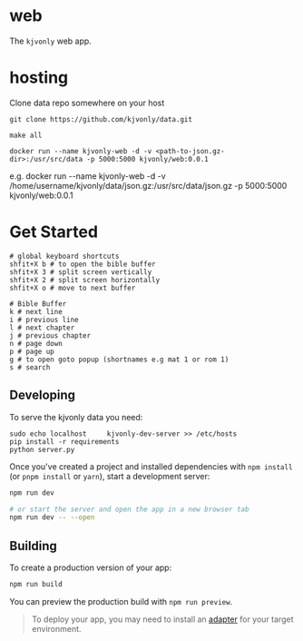 # web
The `kjvonly` web app.

# hosting
Clone data repo somewhere on your host

```
git clone https://github.com/kjvonly/data.git
```


```
make all
```

```
docker run --name kjvonly-web -d -v <path-to-json.gz-dir>:/usr/src/data -p 5000:5000 kjvonly/web:0.0.1
```

e.g. docker run --name kjvonly-web -d -v /home/username/kjvonly/data/json.gz:/usr/src/data/json.gz -p 5000:5000 kjvonly/web:0.0.1


# Get Started
```
# global keyboard shortcuts
shfit+X b # to open the bible buffer
shfit+X 3 # split screen vertically
shfit+X 2 # split screen horizontally
shfit+X o # move to next buffer

# Bible Buffer
k # next line
i # previous line
l # next chapter
j # previous chapter
n # page down
p # page up
g # to open goto popup (shortnames e.g mat 1 or rom 1)
s # search
```

## Developing

To serve the kjvonly data you need:

```
sudo echo localhost     kjvonly-dev-server >> /etc/hosts
pip install -r requirements
python server.py
```

Once you've created a project and installed dependencies with `npm install` (or `pnpm install` or `yarn`), start a development server:


```bash
npm run dev

# or start the server and open the app in a new browser tab
npm run dev -- --open
```

## Building

To create a production version of your app:

```bash
npm run build
```

You can preview the production build with `npm run preview`.

> To deploy your app, you may need to install an [adapter](https://kit.svelte.dev/docs/adapters) for your target environment.
